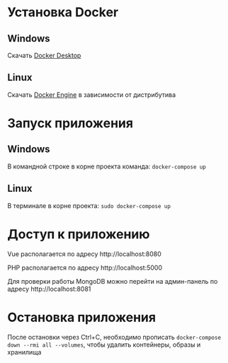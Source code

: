# Установка Docker
## Windows
Скачать [Docker Desktop](https://docs.docker.com/desktop/install/windows-install/)
## Linux
Скачать [Docker Engine](https://docs.docker.com/engine/install/) в зависимости от дистрибутива
# Запуск приложения
## Windows
В командной строке в корне проекта команда: `docker-compose up`
## Linux
В терминале в корне проекта: `sudo docker-compose up`
# Доступ к приложению
Vue располагается по адресу http://localhost:8080

PHP располагается по адресу http://localhost:5000

Для проверки работы MongoDB можно перейти на админ-панель по адресу http://localhost:8081
# Остановка приложения
После остановки через Ctrl+C, необходимо прописать `docker-compose down --rmi all --volumes`, чтобы удалить контейнеры, образы и хранилища
